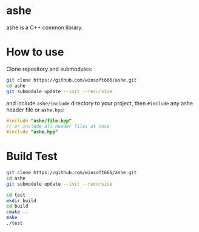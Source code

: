 # ashe
ashe is a C++ common library.

# How to use
Clone repository and submodules:

```bash
git clone https://github.com/winsoft666/ashe.git
cd ashe
git submodule update --init --recursive
```

and include `ashe/include` directory to your project, then `#include` any ashe header file or `ashe.hpp`:

```c++
#include "ashe/file.hpp"
// or include all header files at once
#include "ashe.hpp"
```

# Build Test

```bash
git clone https://github.com/winsoft666/ashe.git
cd ashe
git submodule update --init --recursive

cd test
mkdir build
cd build
cmake ..
make
./test
```
